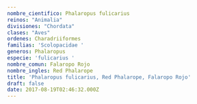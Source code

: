 ```yaml
---
nombre_cientifico: Phalaropus fulicarius
reinos: "Animalia"
divisiones: "Chordata"
clases: "Aves"
ordenes: Charadriiformes
familias: 'Scolopacidae '
generos: Phalaropus
especie: 'fulicarius '
nombre_comun: Falaropo Rojo
nombre_ingles: Red Phalarope
title: 'Phalaropus fulicarius, Red Phalarope, Falaropo Rojo'
draft: false
date: 2017-08-19T02:46:32.000Z
---
```


